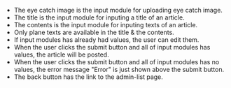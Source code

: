 + The eye catch image is the input module for uploading eye catch image.
+ The title is the input module for inputing a title of an article.
+ The contents is the input module for inputing texts of an article.
+ Only plane texts are available in the title & the contents.
+ If input modules has already had values, the user can edit them.
+ When the user clicks the submit button and all of input modules has values, the article will be posted.
+ When the user clicks the submit button and all of input modules has no values, the error message "Error" is just shown above the submit button.
+ The back button has the link to the admin-list page.